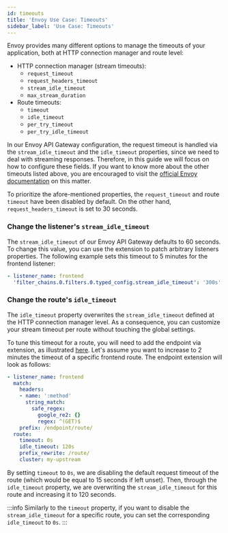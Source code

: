```yaml
---
id: timeouts
title: 'Envoy Use Case: Timeouts'
sidebar_label: 'Use Case: Timeouts'
---
```


Envoy provides many different options to manage the timeouts of your application, both at HTTP connection manager and route level:

- HTTP connection manager (stream timeouts):
  - `request_timeout`
  - `request_headers_timeout`
  - `stream_idle_timeout`
  - `max_stream_duration`
- Route timeouts:
  - `timeout`
  - `idle_timeout`
  - `per_try_timeout`
  - `per_try_idle_timeout`

In our Envoy API Gateway configuration, the request timeout is handled via the `stream_idle_timeout` and the `idle_timeout` properties, since we need to deal with streaming responses. Therefore, in this guide we will focus on how to configure these fields. If you want to know more about the other timeouts listed above, you are encouraged to visit the [official Envoy documentation](https://www.envoyproxy.io/docs/envoy/latest/faq/configuration/timeouts) on this matter.

To prioritize the afore-mentioned properties, the `request_timeout` and route `timeout` have been disabled by default. On the other hand, `request_headers_timeout` is set to 30 seconds.

### Change the listener's `stream_idle_timeout`

The `stream_idle_timeout` of our Envoy API Gateway defaults to 60 seconds. To change this value, you can use the extension to patch arbitrary listeners properties. The following example sets this timeout to 5 minutes for the frontend listener:

```yaml
- listener_name: frontend
  'filter_chains.0.filters.0.typed_config.stream_idle_timeout': '300s'
```

### Change the route's `idle_timeout`

The `idle_timeout` property overwrites the `stream_idle_timeout` defined at the HTTP connection manager level. As a consequence, you can customize your stream timeout per route without touching the global settings.

To tune this timeout for a route, you will need to add the endpoint via extension, as illustrated [here](/development_suite/api-console/advanced-section/api-gateway-envoy/extensions.md#endpoints). Let's assume you want to increase to 2 minutes the timeout of a specific frontend route. The endpoint extension will look as follows:

```yaml
- listener_name: frontend
  match:
    headers:
    - name: ':method'
      string_match:
        safe_regex:
          google_re2: {}
          regex: ^(GET)$
    prefix: /endpoint/route/
  route:
    timeout: 0s
    idle_timeout: 120s
    prefix_rewrite: /route/
    cluster: my-upstream
```

By setting `timeout` to `0s`, we are disabling the default request timeout of the route (which would be equal to 15 seconds if left unset). Then, through the `idle_timeout` property, we are overwriting the `stream_idle_timeout` for this route and increasing it to 120 seconds.

:::info
Similarly to the `timeout` property, if you want to disable the `stream_idle_timeout` for a specific route, you can set the corresponding `idle_timeout` to `0s`.
:::
